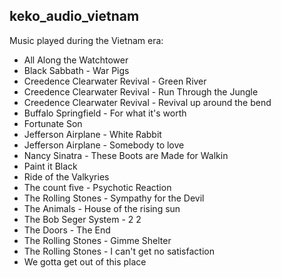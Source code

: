## keko_audio_vietnam
Music played during the Vietnam era:
* All Along the Watchtower
* Black Sabbath - War Pigs
* Creedence Clearwater Revival - Green River
* Creedence Clearwater Revival - Run Through the Jungle
* Creedence Clearwater Revival - Revival up around the bend
* Buffalo Springfield - For what it's worth
* Fortunate Son
* Jefferson Airplane - White Rabbit
* Jefferson Airplane - Somebody to love
* Nancy Sinatra - These Boots are Made for Walkin
* Paint it Black
* Ride of the Valkyries
* The count five - Psychotic Reaction
* The Rolling Stones - Sympathy for the Devil
* The Animals - House of the rising sun
* The Bob Seger System - 2 2
* The Doors - The End
* The Rolling Stones - Gimme Shelter
* The Rolling Stones - I can't get no satisfaction
* We gotta get out of this place

